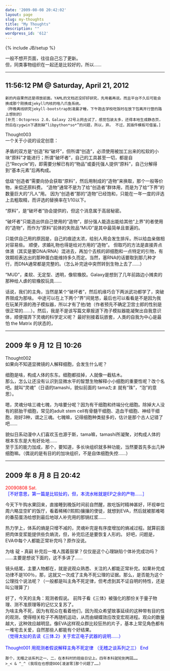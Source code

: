 ```yaml
---
date: '2009-08-08 20:42:02'
layout: page
slug: my-thoughts
title: "My Thoughts"
description: ""
wordpress_id: '612'
---
```

{% include JB/setup %}

一般不想开页面，往往自己忘了更新。<br>
但，同类事物组织在一起还是比较好的，所以……

* * *

11:56:12 PM @ Saturday, April 21, 2012
----
    新的内容果然还是得放前面。YAML的文档还没好好研究，先用着再说。而且平台不久后可能会换成那个刚换成jekyll内核的啥八爪鱼系统。
    （昨晚离线研究jekyll-bootstrap到凌晨才睡，下午跑去学校吃饭时在放下包离开行营的路上想到的）
    [补充：Octopress 2.0，Galaxy 22号上网去试了，感觉包装太多，还得本地生成静态页，然后在cygwin下遇到缺“libpython*so*”的问题，所以，弃。 不过，其插件模板可借鉴。]
Thought003<br>
一个关于小说的设定创意：

矛盾的双方是“创造”和“破坏”，但所谓“创造”，必须使用被加工出来的松软的<o>小块</o>“原料”才能进行；所谓“破坏者”，自己的工具甚至一切，都是自己“Recycle”的，即需要分解已有的“物品”或委托强人提供“原料”，自己分解得到“基本元素”后再构成。

低级“创造者”需要向协会获取“原料”，然后用制成的“造物”来换取，那个一般等价物，来偿还原料费。
“造物”通常不是为了给“创造者”群体用，而是为了给“下界”的数量巨大的“凡人”用。 因为“创造者”那的“造物”已经饱和，只能在一年一度的评选上去粗取精，而评选的替换率在1/10以下。

“原料”，是“破坏者”协会提供的，但这个消息属于高层秘密。

“破坏者”只能造出供自己使用的“造物”，部分强人能造出能给其他“上界”的者使用的“造物”，而作为“原料”前体的失败品“MUD”是其中最简单且普遍的。

只能供自己用的原因是，自己的痕迹太浓，给别人用会发生排斥。所以给血亲做相对容易些。
顺便，求婚礼物也得是给对方用的“造物”。
但取巧的方法是直接弄点体液（其实是要DNA/RNA）混进去，再加个去核的卵细胞和一点特定的引物，有效期视表达出的那种蛋白能维持多久而定。当然，塞RNA的话要取到那几种才行，而DNA通常都是完整的。（怎么补完途中突然转到生物上去了……）

“MUD”，柔软、无定型、透明，像软橡胶。Galaxy是想到了几年前路边小摊卖的那种给人虐的软橡胶玩具……

话说，我们的主角，当然是某个“破坏者”，然后机缘巧合下两派武功都学了，突破界限成为那啥。
中途可以在上下两个“界”间晃悠，最后也可以看看是不是因为我在玩某开源的孢子模拟器，所以才有了他/她（作者预先不确定卫宫士郎的性别是很正常的……）。然后，我是不是该写篇文章报道下孢子模拟器能凝聚出自我意识体，顺便摆弄下灵魂的科学定义呢？
最好别接着玩嵌套，人类的自我为中心是最怕 the Matrix 的状态的，

* * *

2009 年 9 月 12 日 10:26
----
Thought002<br>
如果向不知道显微镜的人解释细胞，会发生什么呢？

细胞是啥，构成人体的东东。细胞都挂掉，人就像一截枯木。<br>
那么，怎么让还没有认识到显微水平的智慧生物解释小小细胞的重要性呢？改个名吧。就叫“灵魂”（日语的tamashi，貌似前面的 tamaたま 就有“珠”，“泡”的意思）。

嗯，灵魂分啥三魂七魄，为啥要分呢？因为有干细胞和终端分化细胞。除掉大人没有的胚胎干细胞，常见的adult stem cell有骨髓干细胞、造血干细胞、神经干细胞，刚好3种，谓之三魂。七魄嘛，记得细胞种类挺多的，估计是那个古人记错了吧……

貌似日系动漫中人们喜欢玉也源于斯，tama嘛，tamashi所凝聚，对构成人体的根本东东是大有好处地……<br>
至于玉的能力加成，那个，要知道，多长块组织就多种功能，当然要首先多出几种细胞嘛。（偶说的是有目的的加块组织，不是自体细胞失控……）

* * *

2009 年 8 月 8 日 20:42
----
<font color="red">20090808 Sat.</font>
<br>
<font color="blue">［不好意思，第一篇是比较扯的，但，本流水帐就是EP之余的产物……］</font>

今天下午购水果回来，直接睡到晚饭时间前自然醒，故吃饭时精神甚好，环视单位周六略显空旷的饭厅，看着稀稀(!熙熙)攘攘的使徒，就想到EVA，然后就被那难喝的番茄蛋汤给想到最后地球人补完用的那锅红浆……

热力学上，体系的熵是只增不减的，灵魂补完是有序度增加的熵减过程。就算前面把肉体变浆能提供些负熵流，但，补完后还是要恢复人形的。 好吧，问题是，EVA中每个人都能正常补完吗？原作没说。

为啥 碇・真嗣 补完后一堆人围着鼓掌？仅仅是这个心理缺陷个体补完成功吗？ ……主要是想说下面的，这不多讲了……

镜头结尾，主要人物都在，就是说观众熟悉、关注的人都能正常补完。如果补完成功律不是100％，那，这就又一次成了主角不死公理的证据。那么，是否能为这个公理找个说法呢？（一般都是叫主角不死定律，但考虑到其不证自明的特性，还是叫公理算了）

好了，今天的主角：观测者假说。 前阵子看《三体》被强化的那份关于量子物理、测不准原理等的记忆又复苏了。<br>
为啥主角不死，因为有观众在看着他们，因为观众希望故事延续的这种带有目的性的观测，使得相关粒子不再随机运动，从而由蝴蝶效应改变宏观进程。观众的数量越大，这种效应越明显。像EVA这样观众群比较狂热的片子，基本上常见角色都有一堆宅去关爱，自然那些人都能有个好结果。<br>
<font color="blue">
（觉得太扯的去读《三体.2》关于宏正电子武器的说明……）
<br><br>Thought001   用观测者假说解释主角不死定律   （无稽之谈系列之三）   End
</font>

    那个，无稽之谈系列之一、二，在本科时的班级日记上。四年本科就轮到两回……
    >_< & ^_^ (我现在也想提OOO[凌波零]那个问题了……)
